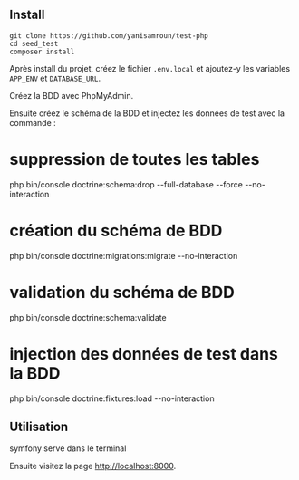 ## Install

    git clone https://github.com/yanisamroun/test-php
    cd seed_test
    composer install

Après install du projet, créez le fichier `.env.local` et ajoutez-y les variables `APP_ENV` et `DATABASE_URL`.

Créez la BDD avec PhpMyAdmin.

Ensuite créez le schéma de la BDD et injectez les données de test avec la commande :

# suppression de toutes les tables
php bin/console doctrine:schema:drop --full-database --force --no-interaction
# création du schéma de BDD
php bin/console doctrine:migrations:migrate --no-interaction
# validation du schéma de BDD
php bin/console doctrine:schema:validate
# injection des données de test dans la BDD
php bin/console doctrine:fixtures:load --no-interaction

## Utilisation

symfony serve dans le terminal

Ensuite visitez la page [http://localhost:8000](http://localhost:8000).

